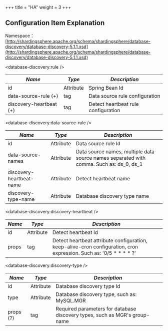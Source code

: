 +++
title = "HA"
weight = 3
+++

## Configuration Item Explanation

Namespace：[http://shardingsphere.apache.org/schema/shardingsphere/database-discovery/database-discovery-5.1.1.xsd](http://shardingsphere.apache.org/schema/shardingsphere/database-discovery/database-discovery-5.1.1.xsd)

\<database-discovery:rule />

| *Name*                  | *Type*     | *Description*                         |
| ----------------------- | --------   | ------------------------------------- |
| id                      | Attribute   | Spring Bean Id                       |
| data-source-rule (+)    | tag         | Data source rule configuration        |
| discovery-heartbeat (+) | tag         | Detect heartbeat rule configuration   |

\<database-discovery:data-source-rule />

| *Name*                      | *Type*     | *Description*                                                                          |
| --------------------------- | ---------- | --------------------------------------------------------------------------------------- |
| id                          | Attribute  | Data source rule Id                                                                      |
| data-source-names           | Attribute  | Data source names, multiple data source names separated with comma. Such as: ds_0, ds_1  |
| discovery-heartbeat-name    | Attribute  | Detect heartbeat name                                                                    |
| discovery-type-name         | Attribute  | Database discovery type name                                                               |

\<database-discovery:discovery-heartbeat />

| *Name*                      | *Type*     | *Description*                                      |
| --------------------------- | ---------- | -------------------------------------------------- |
| id                          | Attribute  | Detect heartbeat Id                                |
| props                       | tag        | Detect heartbeat attribute configuration, keep-alive-cron configuration, cron expression. Such as: '0/5 * * * * ?'  |

\<database-discovery:discovery-type />

| *Name*     | *Type*    | *Description*                                                    |
| --------- | ---------- | ---------------------------------------------------------------- |
| id        | Attribute  | Database discovery type Id                                         |
| type      | Attribute  | Database discovery type, such as: MySQL.MGR                   |
| props (?) | tag        | Required parameters for database discovery types, such as MGR's group-name   |
